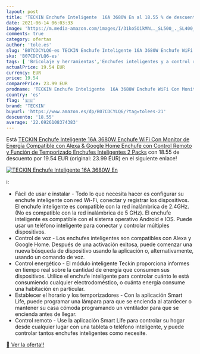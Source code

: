 ```yaml
---
layout: post
title: 'TECKIN Enchufe Inteligente  16A 3680W En al 18.55 % de descuento'
date: 2021-06-14 06:03:33
image: 'https://m.media-amazon.com/images/I/31ko5OikMhL._SL500_._SL400_.jpg'
comments: true
category: ofertas
author: 'tole.es'
slug: 'B07CDCYLQ6-es TECKIN Enchufe Inteligente 16A 3680W Enchufe WiFi Con...'
sku: 'B07CDCYLQ6-es'
tags: [ 'Bricolaje y herramientas','Enchufes inteligentes y a control remoto','Enchufes y accesorios','Instalación eléctrica','alexa','enchufe','enchufes','google','home','inteligente','inteligentes','teckin', ]
actualPrice: 19.54 EUR
currency: EUR
price: 19.54
comparePrice: 23.99 EUR
prodname: 'TECKIN Enchufe Inteligente  16A 3680W Enchufe WiFi Con Monitor de Energía  Compatible con Alexa & Google Home  Enchufe con Control Remoto y Función de Temporizado  Enchufes Inteligentes 2 Packs'
country: 'es'
flag: '🇪🇸'
brand: 'TECKIN'
buyurl: 'https://www.amazon.es/dp/B07CDCYLQ6/?tag=tolees-21'
descuento: '18.55'
average: '22.6926108374383'
---
```


Está [TECKIN Enchufe Inteligente  16A 3680W Enchufe WiFi Con Monitor de Energía  Compatible con Alexa & Google Home  Enchufe con Control Remoto y Función de Temporizado  Enchufes Inteligentes 2 Packs](https://www.amazon.es/dp/B07CDCYLQ6/?tag=tolees-21) con 18.55 de descuento por 19.54 EUR (original: 23.99 EUR) en el siguiente enlace!

[![TECKIN Enchufe Inteligente  16A 3680W En](https://m.media-amazon.com/images/I/31ko5OikMhL._SL500_._SL400_.jpg)](https://www.amazon.es/dp/B07CDCYLQ6/?tag=tolees-21)

ℹ️:

- Fácil de usar e instalar - Todo lo que necesita hacer es configurar su enchufe inteligente con red Wi-Fi, conectar y registrar los dispositivos. El enchufe inteligente es compatible con la red inalámbrica de 2.4GHz. (No es compatible con la red inalámbrica de 5 GHz). El enchufe inteligente es compatible con el sistema operativo Android e IOS. Puede usar un teléfono inteligente para conectar y controlar múltiples dispositivos.
- Control de voz - Los enchufes inteligentes son compatibles con Alexa y Google Home. Después de una activación exitosa, puede comenzar una nueva búsqueda de dispositivo usando la aplicación o, alternativamente, usando un comando de voz.
- Control energético - El módulo inteligente Teckin proporciona informes en tiempo real sobre la cantidad de energía que consumen sus dispositivos. Utilice el enchufe inteligente para controlar cuánto le está consumiendo cualquier electrodoméstico, o cuánta energía consume una habitación en particular.
- Establecer el horario y los temporizadores - Con la aplicación Smart Life, puede programar una lámpara para que se encienda al atardecer o mantener su casa cómoda programando un ventilador para que se encienda antes de llegar.
- Control remoto - Use la aplicación Smart Life para controlar su hogar desde cualquier lugar con una tableta o teléfono inteligente, y puede controlar tantos enchufes inteligentes como necesite.

[🛒 Ver la oferta!!](https://www.amazon.es/dp/B07CDCYLQ6/?tag=tolees-21)

